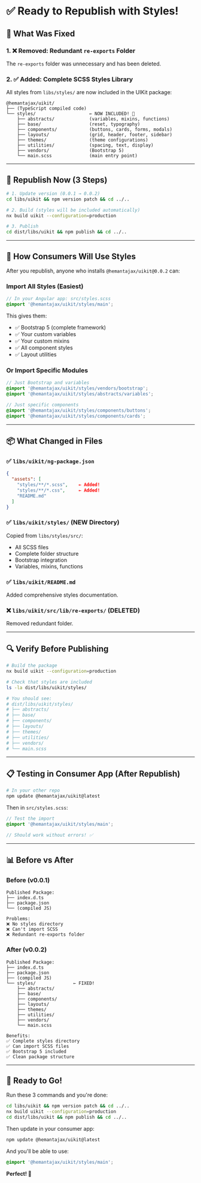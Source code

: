 # ✅ Ready to Republish with Styles!

## 🎯 What Was Fixed

### 1. ❌ Removed: Redundant `re-exports` Folder

The `re-exports` folder was unnecessary and has been deleted.

### 2. ✅ Added: Complete SCSS Styles Library

All styles from `libs/styles/` are now included in the UIKit package:

```
@hemantajax/uikit/
├── (TypeScript compiled code)
└── styles/                    ← NOW INCLUDED! 🎉
    ├── abstracts/             (variables, mixins, functions)
    ├── base/                  (reset, typography)
    ├── components/            (buttons, cards, forms, modals)
    ├── layouts/               (grid, header, footer, sidebar)
    ├── themes/                (theme configurations)
    ├── utilities/             (spacing, text, display)
    ├── vendors/               (Bootstrap 5)
    └── main.scss              (main entry point)
```

---

## 🚀 Republish Now (3 Steps)

```bash
# 1. Update version (0.0.1 → 0.0.2)
cd libs/uikit && npm version patch && cd ../..

# 2. Build (styles will be included automatically)
nx build uikit --configuration=production

# 3. Publish
cd dist/libs/uikit && npm publish && cd ../..
```

---

## 🧪 How Consumers Will Use Styles

After you republish, anyone who installs `@hemantajax/uikit@0.0.2` can:

### Import All Styles (Easiest)

```scss
// In your Angular app: src/styles.scss
@import '@hemantajax/uikit/styles/main';
```

This gives them:

- ✅ Bootstrap 5 (complete framework)
- ✅ Your custom variables
- ✅ Your custom mixins
- ✅ All component styles
- ✅ Layout utilities

### Or Import Specific Modules

```scss
// Just Bootstrap and variables
@import '@hemantajax/uikit/styles/vendors/bootstrap';
@import '@hemantajax/uikit/styles/abstracts/variables';

// Just specific components
@import '@hemantajax/uikit/styles/components/buttons';
@import '@hemantajax/uikit/styles/components/cards';
```

---

## 📦 What Changed in Files

### ✅ `libs/uikit/ng-package.json`

```json
{
  "assets": [
    "styles/**/*.scss",    ← Added!
    "styles/**/*.css",     ← Added!
    "README.md"
  ]
}
```

### ✅ `libs/uikit/styles/` (NEW Directory)

Copied from `libs/styles/src/`:

- All SCSS files
- Complete folder structure
- Bootstrap integration
- Variables, mixins, functions

### ✅ `libs/uikit/README.md`

Added comprehensive styles documentation.

### ❌ `libs/uikit/src/lib/re-exports/` (DELETED)

Removed redundant folder.

---

## 🔍 Verify Before Publishing

```bash
# Build the package
nx build uikit --configuration=production

# Check that styles are included
ls -la dist/libs/uikit/styles/

# You should see:
# dist/libs/uikit/styles/
# ├── abstracts/
# ├── base/
# ├── components/
# ├── layouts/
# ├── themes/
# ├── utilities/
# ├── vendors/
# └── main.scss
```

---

## 📋 Testing in Consumer App (After Republish)

```bash
# In your other repo
npm update @hemantajax/uikit@latest
```

Then in `src/styles.scss`:

```scss
// Test the import
@import '@hemantajax/uikit/styles/main';

// Should work without errors! ✅
```

---

## 📊 Before vs After

### Before (v0.0.1)

```
Published Package:
├── index.d.ts
├── package.json
└── (compiled JS)

Problems:
❌ No styles directory
❌ Can't import SCSS
❌ Redundant re-exports folder
```

### After (v0.0.2)

```
Published Package:
├── index.d.ts
├── package.json
├── (compiled JS)
└── styles/              ← FIXED!
    ├── abstracts/
    ├── base/
    ├── components/
    ├── layouts/
    ├── themes/
    ├── utilities/
    ├── vendors/
    └── main.scss

Benefits:
✅ Complete styles directory
✅ Can import SCSS files
✅ Bootstrap 5 included
✅ Clean package structure
```

---

## 🎉 Ready to Go!

Run these 3 commands and you're done:

```bash
cd libs/uikit && npm version patch && cd ../..
nx build uikit --configuration=production
cd dist/libs/uikit && npm publish && cd ../..
```

Then update in your consumer app:

```bash
npm update @hemantajax/uikit@latest
```

And you'll be able to use:

```scss
@import '@hemantajax/uikit/styles/main';
```

**Perfect! 🚀**
